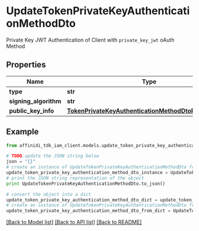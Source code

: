 # UpdateTokenPrivateKeyAuthenticationMethodDto

Private Key JWT Authentication of Client with `private_key_jwt` oAuth Method

## Properties

| Name                  | Type                                                                                                              | Description | Notes      |
| --------------------- | ----------------------------------------------------------------------------------------------------------------- | ----------- | ---------- |
| **type**              | **str**                                                                                                           |             | [optional] |
| **signing_algorithm** | **str**                                                                                                           |             | [optional] |
| **public_key_info**   | [**TokenPrivateKeyAuthenticationMethodDtoPublicKeyInfo**](TokenPrivateKeyAuthenticationMethodDtoPublicKeyInfo.md) |             | [optional] |

## Example

```python
from affinidi_tdk_iam_client.models.update_token_private_key_authentication_method_dto import UpdateTokenPrivateKeyAuthenticationMethodDto

# TODO update the JSON string below
json = "{}"
# create an instance of UpdateTokenPrivateKeyAuthenticationMethodDto from a JSON string
update_token_private_key_authentication_method_dto_instance = UpdateTokenPrivateKeyAuthenticationMethodDto.from_json(json)
# print the JSON string representation of the object
print UpdateTokenPrivateKeyAuthenticationMethodDto.to_json()

# convert the object into a dict
update_token_private_key_authentication_method_dto_dict = update_token_private_key_authentication_method_dto_instance.to_dict()
# create an instance of UpdateTokenPrivateKeyAuthenticationMethodDto from a dict
update_token_private_key_authentication_method_dto_from_dict = UpdateTokenPrivateKeyAuthenticationMethodDto.from_dict(update_token_private_key_authentication_method_dto_dict)
```

[[Back to Model list]](../README.md#documentation-for-models) [[Back to API list]](../README.md#documentation-for-api-endpoints) [[Back to README]](../README.md)
